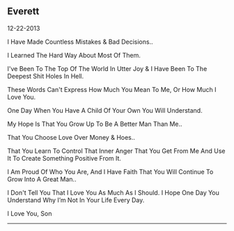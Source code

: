 ## Everett

12-22-2013

I Have Made Countless Mistakes & Bad Decisions.. 

I Learned The Hard Way About Most Of Them. 

I've Been To The Top Of The World In Utter Joy & I Have Been To The Deepest Shit Holes In Hell. 

These Words Can't Express How Much You Mean To Me, Or How Much I Love You.

One Day When You Have A Child Of Your Own You Will Understand. 

My Hope Is That You Grow Up To Be A Better Man Than Me.. 

That You Choose Love Over Money & Hoes.. 

That You Learn To Control That Inner Anger That You Get From Me And Use It To Create Something Positive From It. 

I Am Proud Of Who You Are, And I Have Faith That You Will Continue To Grow Into A Great Man.. 

I Don't Tell You That I Love You As Much As I Should. I Hope One Day You Understand Why I’m Not In Your Life Every Day. 

I Love You, Son

----